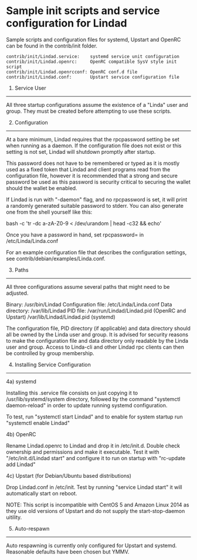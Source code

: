 Sample init scripts and service configuration for Lindad
==========================================================

Sample scripts and configuration files for systemd, Upstart and OpenRC
can be found in the contrib/init folder.

    contrib/init/Lindad.service:    systemd service unit configuration
    contrib/init/Lindad.openrc:     OpenRC compatible SysV style init script
    contrib/init/Lindad.openrcconf: OpenRC conf.d file
    contrib/init/Lindad.conf:       Upstart service configuration file

1. Service User
---------------------------------

All three startup configurations assume the existence of a "Linda" user
and group.  They must be created before attempting to use these scripts.

2. Configuration
---------------------------------

At a bare minimum, Lindad requires that the rpcpassword setting be set
when running as a daemon.  If the configuration file does not exist or this
setting is not set, Lindad will shutdown promptly after startup.

This password does not have to be remembered or typed as it is mostly used
as a fixed token that Lindad and client programs read from the configuration
file, however it is recommended that a strong and secure password be used
as this password is security critical to securing the wallet should the
wallet be enabled.

If Lindad is run with "-daemon" flag, and no rpcpassword is set, it will
print a randomly generated suitable password to stderr.  You can also
generate one from the shell yourself like this:

bash -c 'tr -dc a-zA-Z0-9 < /dev/urandom | head -c32 && echo'

Once you have a password in hand, set rpcpassword= in /etc/Linda/Linda.conf

For an example configuration file that describes the configuration settings, 
see contrib/debian/examples/Linda.conf.

3. Paths
---------------------------------

All three configurations assume several paths that might need to be adjusted.

Binary:              /usr/bin/Lindad
Configuration file:  /etc/Linda/Linda.conf
Data directory:      /var/lib/Lindad
PID file:            /var/run/Lindad/Lindad.pid (OpenRC and Upstart)
                     /var/lib/Lindad/Lindad.pid (systemd)

The configuration file, PID directory (if applicable) and data directory
should all be owned by the Linda user and group.  It is advised for security
reasons to make the configuration file and data directory only readable by the
Linda user and group.  Access to Linda-cli and other Lindad rpc clients
can then be controlled by group membership.

4. Installing Service Configuration
-----------------------------------

4a) systemd

Installing this .service file consists on just copying it to
/usr/lib/systemd/system directory, followed by the command
"systemctl daemon-reload" in order to update running systemd configuration.

To test, run "systemctl start Lindad" and to enable for system startup run
"systemctl enable Lindad"

4b) OpenRC

Rename Lindad.openrc to Lindad and drop it in /etc/init.d.  Double
check ownership and permissions and make it executable.  Test it with
"/etc/init.d/Lindad start" and configure it to run on startup with
"rc-update add Lindad"

4c) Upstart (for Debian/Ubuntu based distributions)

Drop Lindad.conf in /etc/init.  Test by running "service Lindad start"
it will automatically start on reboot.

NOTE: This script is incompatible with CentOS 5 and Amazon Linux 2014 as they
use old versions of Upstart and do not supply the start-stop-daemon uitility.

5. Auto-respawn
-----------------------------------

Auto respawning is currently only configured for Upstart and systemd.
Reasonable defaults have been chosen but YMMV.